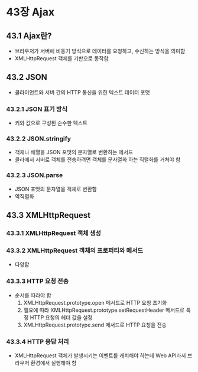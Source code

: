 # 43장 Ajax

## 43.1 Ajax란?

- 브라우저가 서버에 비동기 방식으로 데이터를 요청하고, 수신하는 방식을 의미함
- XMLHttpRequest 객체를 기반으로 동작함

## 43.2 JSON

- 클라이언트와 서버 간의 HTTP 통신을 위한 텍스트 데이터 포맷

### 43.2.1 JSON 표기 방식

- 키와 값으로 구성된 순수한 텍스트

### 43.2.2 JSON.stringify

- 객체나 배열을 JSON 포맷의 문자열로 변환하는 메서드
- 클라에서 서버로 객체를 전송하려면 객체를 문자열화 하는 직렬화를 거쳐야 함

### 43.2.3 JSON.parse

- JSON 포맷의 문자열을 객체로 변환함
- 역직렬화

## 43.3 XMLHttpRequest

### 43.3.1 XMLHttpRequest 객체 생성

### 43.3.2 XMLHttpRequest 객체의 프로퍼티와 메서드

- 다양함

### 43.3.3 HTTP 요청 전송

- 순서를 따라야 함
  1. XMLHttpRequest.prototype.open 메서드로 HTTP 요청 초기화
  2. 필요에 따라 XMLHttpRequest.prototype.setRequestHeader 메서드로 특정 HTTP 요청의 헤더 값을 설정
  3. XMLHttpRequest.prototype.send 메서드로 HTTP 요청을 전송

### 43.3.4 HTTP 응답 처리

- XMLHttpRequest 객체가 발생시키는 이벤트를 캐치해야 하는데 Web API라서 브라우저 환경에서 실행해야 함

